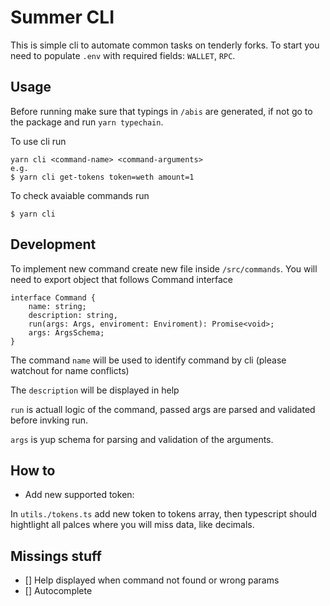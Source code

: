 # Summer CLI

This is simple cli to automate common tasks on tenderly forks. To start you need to populate `.env` with required fields: `WALLET`, `RPC`.

## Usage

Before running make sure that typings in `/abis` are generated, if not go to the package and run `yarn typechain`.

To use cli run

```
yarn cli <command-name> <command-arguments>
e.g.
$ yarn cli get-tokens token=weth amount=1
```

To check avaiable commands run

```
$ yarn cli
```

## Development

To implement new command create new file inside `/src/commands`. You will need to export object that follows Command interface

```
interface Command {
    name: string;
    description: string,
    run(args: Args, enviroment: Enviroment): Promise<void>;
    args: ArgsSchema;
}
```

The command `name` will be used to identify command by cli (please watchout for name conflicts)

The `description` will be displayed in help

`run` is actuall logic of the command, passed args are parsed and validated before invking run.

`args` is yup schema for parsing and validation of the arguments.

## How to

- Add new supported token:

In `utils./tokens.ts` add new token to tokens array, then typescript should hightlight all palces where you will miss data, like decimals.

## Missings stuff

- [] Help displayed when command not found or wrong params
- [] Autocomplete

